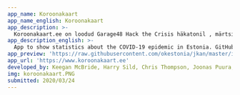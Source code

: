 ```yaml
---
app_name: Koroonakaart
app_name_english: Koroonakaart
app_description: >-
  Koroonakaart.ee on loodud Garage48 Hack the Crisis häkatonil , märtsis 2020. COVID-19 viirusega seotud info pärineb Terviseametilt ,  haldus- ja asustusandmed Maa-ametilt (versioon 20180901), demograafilised andmed Statistikaametilt.
app_description_english: >-
  App to show statistics about the COVID-19 epidemic in Estonia. GitHub repo for the code is here: https://github.com/okestonia/koroonakaart
app_preview: 'https://raw.githubusercontent.com/okestonia/jkan/master/img/koroonakaart.PNG'
app_url: 'https://www.koroonakaart.ee'
developed_by: Keegan McBride, Harry Sild, Chris Thompson, Joonas Puura, OKEE
img: koroonakaart.PNG
submitted: 2020/03/24
---
```

